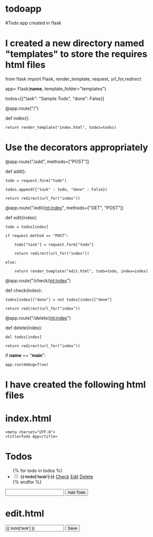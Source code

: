 # todoapp
#Todo app created in flask
# I created a new directory named "templates" to store the requires html files
from flask import Flask, render_template, request, url_for,redirect

app= Flask(__name__, template_folder="templates")

todos=[{"task": "Sample Todo", "done": False}]

@app.route("/")

def index():
    
    return render_template("index.html", todos=todos)

# Use the decorators appropriately

@app.route("/add", methods=["POST"])

def add():
    
    todo = request.form["todo"]
    
    todos.append({"task" : todo, "done" : False})
    
    return redirect(url_for("index"))


@app.route("/edit/<int:index>", methods=["GET", "POST"])

def edit(index):
    
    todo = todos[index]
    
    if request.method == "POST":
        
        todo["task"] = request.form["todo"]
        
        return redirect(url_for("index"))
    
    else:
        
        return render_template("edit.html", todo=todo, index=index)


@app.route("/check/<int:index>")

def check(index):
    
    todos[index]["done"] = not todos[index]["done"]
    
    return redirect(url_for("index"))


@app.route("/delete/<int:index>")

def delete(index):
    
    del todos[index]
    
    return redirect(url_for("index"))

if __name__ == "__main__":
    
    app.run(debug=True)
    
    
# I have created the following html files

# index.html

<!DOCTYPE html>

<html lang="en">

<head>
    
    <meta charset="UTF-8">
    <title>Todo App</title>

</head>
<body>
  
  <h1>Todos</h1>
  
  <ul>
      {% for todo in todos %}
         <li>
             <input type="checkbox" name="done" {% if todo['done'] %} checked {%endif%} disabled onchange="this.form.submit()">
             <span {% if todo['done'] %} style="text-decoration: line-through" {%endif%}>{{ todo['task'] }}</span>
             <a href="{{ url_for('check', index=loop.index0) }}">Check</a>
             <a href="{{ url_for('edit', index=loop.index0) }}">Edit</a>
             <a href="{{ url_for('delete', index=loop.index0) }}">Delete</a>
         </li>
      {% endfor %}
  </ul>
    <form action="{{ url_for('add') }}" method="post">
        <input type="text" name="todo">
        <button type="submit">Add Todo</button>
    </form>
</body>
</html>

# edit.html
<!DOCTYPE html>
<html lang="en">
<head>
    <meta charset="UTF-8">
    <title>Title</title>
</head>
<body>
    <form action="{{ url_for('edit', index=index) }}" method="post">
        <input type="text" name="todo" value="{{ todo['task'] }}">
        <button type="submit">Save</button>
    </form>
</body>
</html>
